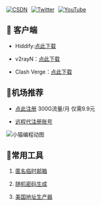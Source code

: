 <div style="display: flex; gap: 10px;">
  <a href="https://blog.csdn.net/2402_82616859?type=blog"><img src="https://img.shields.io/badge/📖_大强同学-FF4D4D?style=flat-square&logo=c&logoColor=white" alt="CSDN"></a>
  <a href="https://twitter.com/dqtx760"><img src="https://img.shields.io/badge/🐦_dqtx760-1DA1F2?style=flat-square&logo=x&logoColor=white" alt="Twitter"></a>
  <a href="https://www.youtube.com/@dqtx760/videos"><img src="https://img.shields.io/badge/🎬_dqtx760-FF0000?style=flat-square&logo=youtube&logoColor=white" alt="YouTube"></a>
</div>

## 🌟 客户端

- Hiddify:[点此下载](https://github.com/hiddify/hiddify-app/releases/tag/v2.0.5)

- v2rayN：[点此下载](https://github.com/2dust/v2rayN/releases/tag/7.5.6)

- Clash Verge：[点此下载](https://github.com/clash-verge-rev/clash-verge-rev/releases/tag/v2.2.3)

## 🧰机场推荐

- [点此注册](https://coke.buyzur.com/#/register?code=L2FOV7Yb) 300G流量/月  仅需9.9元 

-  [远程代注册账号](https://xodnytdcaw.feishu.cn/wiki/ZOeHwecXHihm0fkgdzcck8TCnPb?fromScene=spaceOverview)

![小猫编程动图](https://mmbiz.qpic.cn/mmbiz_gif/gz2sdHyQbaZc0dIlEbMqjanFnBSmeLcww0YAecX8fuicqdUW4goZhMlKxhdaNzMDA9XgZD5CfffmqsEqkUibrySA/640?wx_fmt=gif&from=appmsg)

## 🌟常用工具


1. [匿名临时邮箱](https://temp-mail.org/zh/)

2. [随机密码生成](https://coke.buyzur.com/#/register?code=L2FOV7Yb)

3. [美国地址生产器](https://usaddressgen.com/)

